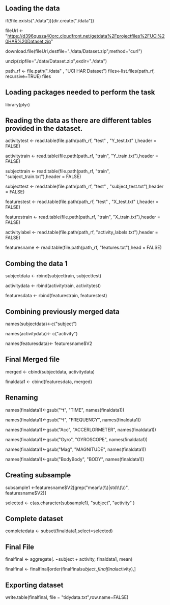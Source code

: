 ## Loading the data

if(!file.exists("./data")){dir.create("./data")}

fileUrl <- "https://d396qusza40orc.cloudfront.net/getdata%2Fprojectfiles%2FUCI%20HAR%20Dataset.zip"

download.file(fileUrl,destfile="./data/Dataset.zip",method="curl")

unzip(zipfile="./data/Dataset.zip",exdir="./data")

path_rf <- file.path("./data" , "UCI HAR Dataset")
files<-list.files(path_rf, recursive=TRUE)
files

## Loading packages needed to perform the task
library(plyr)

## Reading the data as there are different tables provided in the dataset. 

activitytest  <- read.table(file.path(path_rf, "test" , "Y_test.txt" ),header = FALSE)

activitytrain <- read.table(file.path(path_rf, "train", "Y_train.txt"),header = FALSE)

subjecttrain <- read.table(file.path(path_rf, "train", "subject_train.txt"),header = FALSE)

subjecttest  <- read.table(file.path(path_rf, "test" , "subject_test.txt"),header = FALSE)

featurestest  <- read.table(file.path(path_rf, "test" , "X_test.txt" ),header = FALSE)

featurestrain <- read.table(file.path(path_rf, "train", "X_train.txt"),header = FALSE)

activitylabel <- read.table(file.path(path_rf, "activity_labels.txt"),header = FALSE)

featuresname <- read.table(file.path(path_rf, "features.txt"),head = FALSE)

## Combing the data 1 

subjectdata <- rbind(subjecttrain, subjecttest)

activitydata <- rbind(activitytrain, activitytest)

featuresdata <- rbind(featurestrain, featurestest)

## Combining previously merged data

names(subjectdata)<-c("subject")

names(activitydata)<- c("activity")

names(featuresdata)<- featuresname$V2

## Final Merged file

merged <- cbind(subjectdata, activitydata)

finaldata1 <- cbind(featuresdata, merged)

## Renaming

names(finaldata1)<-gsub("^t", "TIME", names(finaldata1))

names(finaldata1)<-gsub("^f", "FREQUENCY", names(finaldata1))

names(finaldata1)<-gsub("Acc", "ACCERLORMETER", names(finaldata1))

names(finaldata1)<-gsub("Gyro", "GYROSCOPE", names(finaldata1))

names(finaldata1)<-gsub("Mag", "MAGNITUDE", names(finaldata1))

names(finaldata1)<-gsub("BodyBody", "BODY", names(finaldata1))

## Creating subsample

subsample1 <-featuresname$V2[grep("mean\\(\\)|std\\(\\)", featuresname$V2)]

selected <- c(as.character(subsample1), "subject", "activity" )

## Complete dataset

completedata <- subset(finaldata1,select=selected)

## Final File

finalfinal <- aggregate(. ~subject + activity, finaldata1, mean)

finalfinal <- finalfinal[order(finalfinal$subject,finalfinal$activity),]

## Exporting dataset

write.table(finalfinal, file = "tidydata.txt",row.name=FALSE)
